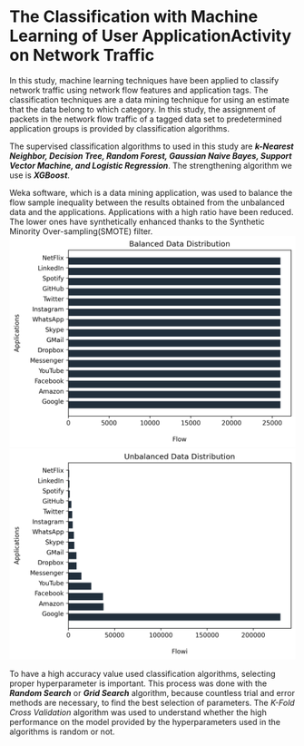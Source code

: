 # The Classification with Machine Learning of User ApplicationActivity on Network Traffic
In this study, machine learning techniques have been applied to classify network traffic using network flow features and application tags. The classification techniques are a data mining technique for using an estimate that the data belong to which category.  In this study, the assignment of packets in the network flow traffic of a tagged data set to predetermined application groups is provided by classification algorithms.

The supervised classification algorithms to used in this study are **_k-Nearest Neighbor, Decision Tree, Random Forest, Gaussian Naive Bayes, Support Vector Machine, and Logistic Regression_**. The strengthening algorithm we use is **_XGBoost_**.

Weka software, which is a data mining application, was used to balance the flow sample inequality between the results obtained from the unbalanced data and the applications. Applications with a high ratio have been reduced. The lower ones have synthetically enhanced thanks to the Synthetic Minority Over-sampling(SMOTE) filter.
![](img/balancedData.png) 
![](img/unbalancedData.png)

To have a high accuracy value used classification algorithms, selecting proper hyperparameter is important. This process was done with the **_Random Search_** or **_Grid Search_** algorithm, because countless trial and error methods are necessary, to find the best selection of parameters. The _K-Fold Cross Validation_ algorithm was used to understand whether the high performance on the model provided by the hyperparameters used in the algorithms is random or not.
